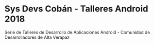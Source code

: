 # Sys Devs Cobán - Talleres Android 2018
Serie de Talleres de Desarrollo de Aplicaciones Android - Comunidad de Desarrolladores de Alta Verapaz
